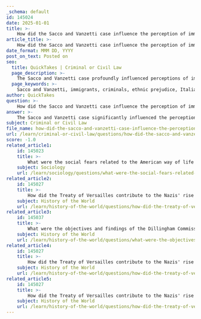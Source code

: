 ```yaml
---
_schema: default
id: 145024
date: 2025-01-01
title: >-
    How did the Sacco and Vanzetti case influence the perception of immigrants as criminals?
article_title: >-
    How did the Sacco and Vanzetti case influence the perception of immigrants as criminals?
date_format: MMM DD, YYYY
post_on_text: Posted on
seo:
  title: QuickTakes | Criminal or Civil Law
  page_description: >-
    The Sacco and Vanzetti case profoundly influenced perceptions of immigrants as criminals, especially Italian immigrants, showcasing the impact of ethnic prejudice and political intolerance in the early 20th century United States.
  page_keywords: >-
    Sacco and Vanzetti, immigrants, criminals, ethnic prejudice, Italian immigrants, political context, Red Scare, public outcry, justice reform, wrongful conviction, immigration policies, societal bias, public perception
author: QuickTakes
question: >-
    How did the Sacco and Vanzetti case influence the perception of immigrants as criminals?
answer: >-
    The Sacco and Vanzetti case significantly influenced the perception of immigrants as criminals, particularly Italian immigrants, during the early 20th century. This high-profile trial, which involved two Italian anarchists accused of murder, was marred by ethnic bigotry and political intolerance. The case exemplified how societal prejudices could distort the justice system and lead to wrongful convictions.\n\n1. **Ethnic Prejudice**: The trial was heavily influenced by the prevailing anti-immigrant sentiment in the United States, particularly against Italians, who were often viewed with suspicion and hostility. The prosecution capitalized on these biases, framing Sacco and Vanzetti not just as suspects in a crime but as representatives of a perceived threat posed by immigrant communities. Their status as immigrants and their radical political beliefs made them easy targets for scapegoating.\n\n2. **Political Context**: The backdrop of the Red Scare, which was characterized by widespread fear of communism and anarchism, further exacerbated the situation. Sacco and Vanzetti's anarchist beliefs were used against them, reinforcing the narrative that immigrants were not only criminals but also potential revolutionaries. This association between immigrant identity and criminality contributed to a broader societal fear of immigrants as a dangerous element within American society.\n\n3. **Public Outcry and Advocacy**: Despite the evidence against them being tenuous at best, the case garnered significant public attention and sparked protests. Many viewed the trial as a miscarriage of justice, highlighting the biases that permeated the legal proceedings. The case became a rallying point for those advocating for immigrant rights and justice reform, yet it also solidified negative stereotypes about immigrants in the minds of some segments of the population.\n\n4. **Long-term Impact**: The wrongful conviction of Sacco and Vanzetti served as a stark reminder of how easily justice can be perverted by prejudice. Their case left a lasting mark on immigration policies and public perceptions of immigrants in the U.S. It illustrated the dangers of allowing fear and bias to dictate legal outcomes, reinforcing the stereotype of immigrants as criminals in the eyes of many Americans.\n\nIn summary, the Sacco and Vanzetti case not only highlighted the injustices faced by immigrants but also played a crucial role in shaping public perceptions of immigrants as criminals, driven by ethnic prejudice and political fears. This case remains a significant example of how societal biases can infiltrate the justice system and influence the treatment of marginalized communities.
subject: Criminal or Civil Law
file_name: how-did-the-sacco-and-vanzetti-case-influence-the-perception-of-immigrants-as-criminals.md
url: /learn/criminal-or-civil-law/questions/how-did-the-sacco-and-vanzetti-case-influence-the-perception-of-immigrants-as-criminals
score: -1.0
related_article1:
    id: 145023
    title: >-
        What were the social fears related to the American way of life and immigrant communities?
    subject: Sociology
    url: /learn/sociology/questions/what-were-the-social-fears-related-to-the-american-way-of-life-and-immigrant-communities
related_article2:
    id: 145027
    title: >-
        How did the Treaty of Versailles contribute to the Nazis' rise to power in Germany?
    subject: History of the World
    url: /learn/history-of-the-world/questions/how-did-the-treaty-of-versailles-contribute-to-the-nazis-rise-to-power-in-germany
related_article3:
    id: 145037
    title: >-
        What were the objectives and findings of the Dillingham Commission, and how did it influence immigration policy?
    subject: History of the World
    url: /learn/history-of-the-world/questions/what-were-the-objectives-and-findings-of-the-dillingham-commission-and-how-did-it-influence-immigration-policy
related_article4:
    id: 145027
    title: >-
        How did the Treaty of Versailles contribute to the Nazis' rise to power in Germany?
    subject: History of the World
    url: /learn/history-of-the-world/questions/how-did-the-treaty-of-versailles-contribute-to-the-nazis-rise-to-power-in-germany
related_article5:
    id: 145027
    title: >-
        How did the Treaty of Versailles contribute to the Nazis' rise to power in Germany?
    subject: History of the World
    url: /learn/history-of-the-world/questions/how-did-the-treaty-of-versailles-contribute-to-the-nazis-rise-to-power-in-germany
---
```


&nbsp;